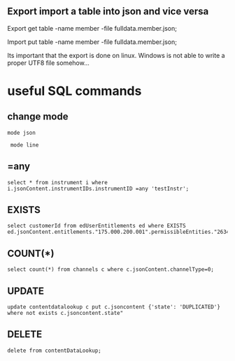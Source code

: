 
## Export import a table into json and vice versa
Export
get table -name member -file fulldata.member.json;

Import 
put table -name member -file fulldata.member.json;

Its important that the export is done on linux. Windows is not able to write a proper UTF8 file somehow...


# useful SQL commands

## change mode
```
mode json
```
``` mode line```

## =any
```
select * from instrument i where i.jsonContent.instrumentIDs.instrumentID =any 'testInstr';
```
## EXISTS
```
select customerId from edUserEntitlements ed where EXISTS ed.jsonContent.entitlements."175.000.200.001".permissibleEntities."26349";
```
## COUNT(*)
```
select count(*) from channels c where c.jsonContent.channelType=0;
```
## UPDATE
```
update contentdatalookup c put c.jsoncontent {'state': 'DUPLICATED'} where not exists c.jsoncontent.state" 
```
## DELETE
```
delete from contentDataLookup;
```